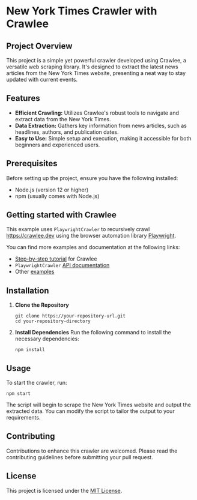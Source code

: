# New York Times Crawler with Crawlee

## Project Overview

This project is a simple yet powerful crawler developed using Crawlee, a versatile web scraping library. It's designed to extract the latest news articles from the New York Times website, presenting a neat way to stay updated with current events.

## Features

- **Efficient Crawling:** Utilizes Crawlee's robust tools to navigate and extract data from the New York Times.
- **Data Extraction:** Gathers key information from news articles, such as headlines, authors, and publication dates.
- **Easy to Use:** Simple setup and execution, making it accessible for both beginners and experienced users.

## Prerequisites

Before setting up the project, ensure you have the following installed:
- Node.js (version 12 or higher)
- npm (usually comes with Node.js)

## Getting started with Crawlee

This example uses `PlaywrightCrawler` to recursively crawl https://crawlee.dev using the browser automation library [Playwright](https://playwright.dev).

You can find more examples and documentation at the following links:

- [Step-by-step tutorial](https://crawlee.dev/docs/introduction) for Crawlee
- `PlaywrightCrawler` [API documentation](https://crawlee.dev/api/playwright-crawler/class/PlaywrightCrawler)
- Other [examples](https://crawlee.dev/docs/examples/playwright-crawler)


## Installation

1. **Clone the Repository**
   ```
   git clone https://your-repository-url.git
   cd your-repository-directory
   ```
2. **Install Dependencies**
    Run the following command to install the necessary dependencies:
    ```
    npm install
    ```

## Usage

To start the crawler, run:

```
npm start
```

The script will begin to scrape the New York Times website and output the extracted data. You can modify the script to tailor the output to your requirements.

## Contributing
Contributions to enhance this crawler are welcomed. Please read the contributing guidelines before submitting your pull request.

## License
This project is licensed under the [MIT License](license.md).